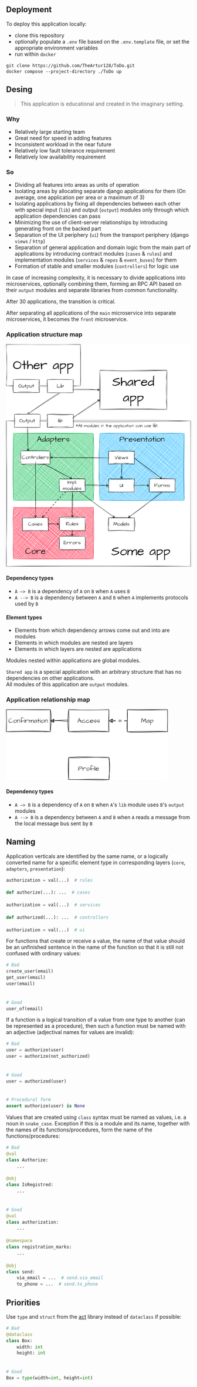## Deployment
To deploy this application locally:
- clone this repository
- optionally populate a `.env` file based on the `.env.template` file, or set the appropriate environment variables
- run within `docker`
```
git clone https://github.com/TheArtur128/ToDo.git
docker compose --project-directory ./ToDo up
```

## Desing

> This application is educational and created in the imaginary setting.

### Why
- Relatively large starting team
- Great need for speed in adding features
- Inconsistent workload in the near future
- Relatively low fault tolerance requirement
- Relatively low availability requirement

### So
- Dividing all features into areas as units of operation
- Isolating areas by allocating separate django applications for them (On average, one application per area or a maximum of 3)
- Isolating applications by fixing all dependencies between each other with special input (`lib`) and output (`output`) modules only through which application dependencies can pass
- Minimizing the use of client-server relationships by introducing generating front on the backed part
- Separation of the UI periphery (`ui`) from the transport periphery (django `views` / `http`)
- Separation of general application and domain logic from the main part of applications by introducing contract modules (`cases` & `rules`) and implementation modules (`services` & `repos` & `event_buses`) for them
- Formation of stable and smaller modules (`controllers`) for logic use

In case of increasing complexity, it is necessary to divide applications into microservices, optionally combining them, forming an RPC API based on their `output` modules and separate libraries from common functionality.

After 30 applications, the transition is critical.

After separating all applications of the `main` microservice into separate microservices, it becomes the `front` microservice.

### Application structure map
<picture>
 <source media="(prefers-color-scheme: dark)" srcset="https://github.com/TheArtur128/ToDo/blob/main/assets/application-structure-map/dark-theme.png">
 <img src="https://github.com/TheArtur128/ToDo/blob/main/assets/application-structure-map/light-theme.png">
</picture>

#### Dependency types
- `A —> B` is a dependency of `A` on `B` when `A` uses `B`
- `A --> B` is a dependency between `A` and `B` when `A` implements protocols used by `B`

#### Element types
- Elements from which dependency arrows come out and into are modules
- Elements in which modules are nested are layers
- Elements in which layers are nested are applications

Modules nested within applications are global modules.

`Shared app` is a special application with an arbitrary structure that has no dependencies on other applications.</br>
All modules of this application are `output` modules.

### Application relationship map
<picture>
 <source media="(prefers-color-scheme: dark)" srcset="https://github.com/TheArtur128/ToDo/blob/main/assets/application-relationship-map/dark-theme.png">
 <img src="https://github.com/TheArtur128/ToDo/blob/main/assets/application-relationship-map/light-theme.png">
</picture>

#### Dependency types
- `A —> B` is a dependency of `A` on `B` when `A`'s `lib` module uses `B`'s `output` modules
- `A --> B` is a dependency between `A` and `B` when `A` reads a message from the local message bus sent by `B`

## Naming

Application verticals are identified by the same name, or a logically converted name for a specific element type in corresponding layers (`core`, `adapters`, `presentation`):
```py
authorization = val(...)  # rules

def authorize(...): ...  # cases

authorization = val(...)  # services

def authorized(...): ...  # controllers

authorization = val(...)  # ui
```

For functions that create or receive a value, the name of that value should be an unfinished sentence in the name of the function so that it is still not confused with ordinary values:
```py
# Bad
create_user(email)
get_user(email)
user(email)


# Good
user_of(email)
```

If a function is a logical transition of a value from one type to another (can be represented as a procedure), then such a function must be named with an adjective (adjectival names for values are invalid):
```py
# Bad
user = authorize(user)
user = authorize(not_authorized)


# Good
user = authorized(user)


# Procedural form
assert authorize(user) is None
```

Values that are created using `class` syntax must be named as values, i.e. a noun in `snake_case`. Exception if this is a module and its name, together with the names of its functions/procedures, form the name of the functions/procedures:
```py
# Bad
@val
class Authorize:
    ...

@obj
class IsRegistred:
    ...


# Good
@val
class authorization:
    ...

@namespace
class registration_marks:
    ...

@obj
class send:
    via_email = ...  # send.via_email
    to_phone = ...  # send.to_phone
```

## Priorities

Use `type` and `struct` from the [act](https://github.com/TheArtur128/Act) library instead of `dataclass` if possible:
```py
# Bad
@dataclass
class Box:
    width: int
    height: int


# Good
Box = type(width=int, height=int)
```
